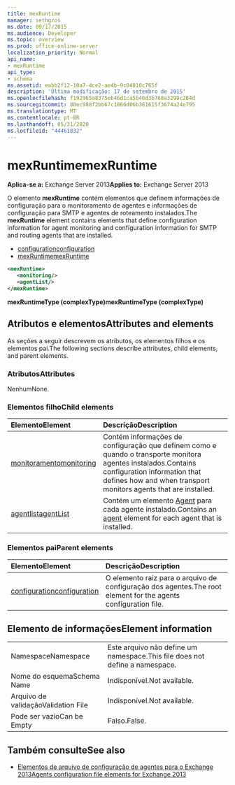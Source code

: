 ```yaml
---
title: mexRuntime
manager: sethgros
ms.date: 09/17/2015
ms.audience: Developer
ms.topic: overview
ms.prod: office-online-server
localization_priority: Normal
api_name:
- mexRuntime
api_type:
- schema
ms.assetid: eabb2f12-10a7-4ce2-ae4b-9c04010c765f
description: 'Última modificação: 17 de setembro de 2015'
ms.openlocfilehash: f192965a8375eb46d1ca5b46d3b768a3299c284d
ms.sourcegitcommit: 88ec988f2bb67c1866d06b361615f3674a24e795
ms.translationtype: MT
ms.contentlocale: pt-BR
ms.lasthandoff: 05/31/2020
ms.locfileid: "44461832"
---
```

# <a name="mexruntime"></a><span data-ttu-id="1d2f1-103">mexRuntime</span><span class="sxs-lookup"><span data-stu-id="1d2f1-103">mexRuntime</span></span>
  
<span data-ttu-id="1d2f1-104">**Aplica-se a:** Exchange Server 2013</span><span class="sxs-lookup"><span data-stu-id="1d2f1-104">**Applies to:** Exchange Server 2013</span></span>
  
<span data-ttu-id="1d2f1-105">O elemento **mexRuntime** contém elementos que definem informações de configuração para o monitoramento de agentes e informações de configuração para SMTP e agentes de roteamento instalados.</span><span class="sxs-lookup"><span data-stu-id="1d2f1-105">The **mexRuntime** element contains elements that define configuration information for agent monitoring and configuration information for SMTP and routing agents that are installed.</span></span> 
  
- [<span data-ttu-id="1d2f1-106">configuration</span><span class="sxs-lookup"><span data-stu-id="1d2f1-106">configuration</span></span>](configuration.md)  
- [<span data-ttu-id="1d2f1-107">mexRuntime</span><span class="sxs-lookup"><span data-stu-id="1d2f1-107">mexRuntime</span></span>](mexruntime.md)
  
```XML
<mexRuntime>
   <monitoring/>
   <agentList/>
</mexRuntime>
```

<span data-ttu-id="1d2f1-108">**mexRuntimeType (complexType)**</span><span class="sxs-lookup"><span data-stu-id="1d2f1-108">**mexRuntimeType (complexType)**</span></span>

## <a name="attributes-and-elements"></a><span data-ttu-id="1d2f1-109">Atributos e elementos</span><span class="sxs-lookup"><span data-stu-id="1d2f1-109">Attributes and elements</span></span>

<span data-ttu-id="1d2f1-110">As seções a seguir descrevem os atributos, os elementos filhos e os elementos pai.</span><span class="sxs-lookup"><span data-stu-id="1d2f1-110">The following sections describe attributes, child elements, and parent elements.</span></span>
  
### <a name="attributes"></a><span data-ttu-id="1d2f1-111">Atributos</span><span class="sxs-lookup"><span data-stu-id="1d2f1-111">Attributes</span></span>

<span data-ttu-id="1d2f1-112">Nenhum</span><span class="sxs-lookup"><span data-stu-id="1d2f1-112">None.</span></span>
  
### <a name="child-elements"></a><span data-ttu-id="1d2f1-113">Elementos filho</span><span class="sxs-lookup"><span data-stu-id="1d2f1-113">Child elements</span></span>

|<span data-ttu-id="1d2f1-114">**Elemento**</span><span class="sxs-lookup"><span data-stu-id="1d2f1-114">**Element**</span></span>|<span data-ttu-id="1d2f1-115">**Descrição**</span><span class="sxs-lookup"><span data-stu-id="1d2f1-115">**Description**</span></span>|
|:-----|:-----|
|[<span data-ttu-id="1d2f1-116">monitoramento</span><span class="sxs-lookup"><span data-stu-id="1d2f1-116">monitoring</span></span>](monitoring.md) <br/> |<span data-ttu-id="1d2f1-117">Contém informações de configuração que definem como e quando o transporte monitora agentes instalados.</span><span class="sxs-lookup"><span data-stu-id="1d2f1-117">Contains configuration information that defines how and when transport monitors agents that are installed.</span></span>  <br/> |
|[<span data-ttu-id="1d2f1-118">agentlist</span><span class="sxs-lookup"><span data-stu-id="1d2f1-118">agentList</span></span>](agentlist.md) <br/> |<span data-ttu-id="1d2f1-119">Contém um elemento [Agent](agent.md) para cada agente instalado.</span><span class="sxs-lookup"><span data-stu-id="1d2f1-119">Contains an [agent](agent.md) element for each agent that is installed.</span></span>  <br/> |
   
### <a name="parent-elements"></a><span data-ttu-id="1d2f1-120">Elementos pai</span><span class="sxs-lookup"><span data-stu-id="1d2f1-120">Parent elements</span></span>

|<span data-ttu-id="1d2f1-121">**Elemento**</span><span class="sxs-lookup"><span data-stu-id="1d2f1-121">**Element**</span></span>|<span data-ttu-id="1d2f1-122">**Descrição**</span><span class="sxs-lookup"><span data-stu-id="1d2f1-122">**Description**</span></span>|
|:-----|:-----|
|[<span data-ttu-id="1d2f1-123">configuration</span><span class="sxs-lookup"><span data-stu-id="1d2f1-123">configuration</span></span>](configuration.md) <br/> |<span data-ttu-id="1d2f1-124">O elemento raiz para o arquivo de configuração dos agentes.</span><span class="sxs-lookup"><span data-stu-id="1d2f1-124">The root element for the agents configuration file.</span></span>  <br/> |
   
## <a name="element-information"></a><span data-ttu-id="1d2f1-125">Elemento de informações</span><span class="sxs-lookup"><span data-stu-id="1d2f1-125">Element information</span></span>

|||
|:-----|:-----|
|<span data-ttu-id="1d2f1-126">Namespace</span><span class="sxs-lookup"><span data-stu-id="1d2f1-126">Namespace</span></span>  <br/> |<span data-ttu-id="1d2f1-127">Este arquivo não define um namespace.</span><span class="sxs-lookup"><span data-stu-id="1d2f1-127">This file does not define a namespace.</span></span>  <br/> |
|<span data-ttu-id="1d2f1-128">Nome do esquema</span><span class="sxs-lookup"><span data-stu-id="1d2f1-128">Schema Name</span></span>  <br/> |<span data-ttu-id="1d2f1-129">Indisponível.</span><span class="sxs-lookup"><span data-stu-id="1d2f1-129">Not available.</span></span>  <br/> |
|<span data-ttu-id="1d2f1-130">Arquivo de validação</span><span class="sxs-lookup"><span data-stu-id="1d2f1-130">Validation File</span></span>  <br/> |<span data-ttu-id="1d2f1-131">Indisponível.</span><span class="sxs-lookup"><span data-stu-id="1d2f1-131">Not available.</span></span>  <br/> |
|<span data-ttu-id="1d2f1-132">Pode ser vazio</span><span class="sxs-lookup"><span data-stu-id="1d2f1-132">Can be Empty</span></span>  <br/> |<span data-ttu-id="1d2f1-133">Falso.</span><span class="sxs-lookup"><span data-stu-id="1d2f1-133">False.</span></span>  <br/> |
   
## <a name="see-also"></a><span data-ttu-id="1d2f1-134">Também consulte</span><span class="sxs-lookup"><span data-stu-id="1d2f1-134">See also</span></span>

- [<span data-ttu-id="1d2f1-135">Elementos de arquivo de configuração de agentes para o Exchange 2013</span><span class="sxs-lookup"><span data-stu-id="1d2f1-135">Agents configuration file elements for Exchange 2013</span></span>](agents-configuration-file-elements-for-exchange-2013.md)

